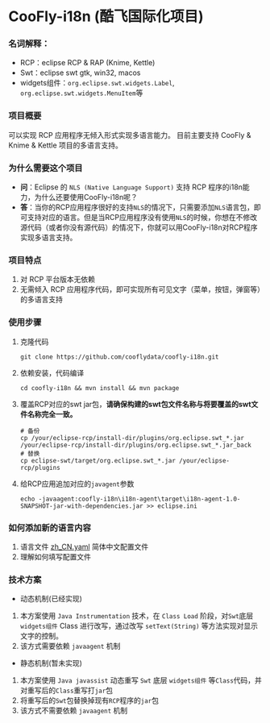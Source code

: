﻿# CooFly-i18n (酷飞国际化项目)

### 名词解释： 
* RCP：eclipse RCP & RAP (Knime, Kettle)
* Swt：eclipse swt gtk, win32, macos
* widgets组件：`org.eclipse.swt.widgets.Label`, `org.eclipse.swt.widgets.MenuItem`等

### 项目概要
可以实现 RCP 应用程序无倾入形式实现多语言能力。
目前主要支持 CooFly & Knime & Kettle 项目的多语言支持。

### 为什么需要这个项目
* **问**：Eclipse 的 `NLS (Native Language Support)` 支持 RCP 程序的i18n能力，为什么还要使用CooFly-i18n呢？
* **答**：当你的RCP应用程序很好的支持`NLS`的情况下，只需要添加`NLS`语言包，即可支持对应的语言。但是当RCP应用程序没有使用`NLS`的时候，你想在不修改源代码（或者你没有源代码）的情况下，你就可以用CooFly-i18n对RCP程序实现多语言支持。

### 项目特点
1. 对 RCP 平台版本无依赖
2. 无需倾入 RCP 应用程序代码，即可实现所有可见文字（菜单，按钮，弹窗等）的多语言支持

### 使用步骤
1. 克隆代码
    ```shell
    git clone https://github.com/cooflydata/coofly-i18n.git
    ```
2. 依赖安装，代码编译
    ```shell
    cd coofly-i18n && mvn install && mvn package
    ```
3. 覆盖RCP对应的swt jar包，**请确保构建的swt包文件名称与将要覆盖的swt文件名称完全一致。**
    ```shell
    # 备份
    cp /your/eclipse-rcp/install-dir/plugins/org.eclipse.swt_*.jar /your/eclipse-rcp/install-dir/plugins/org.eclipse.swt_*.jar_back
    # 替换
    cp eclipse-swt/target/org.eclipse.swt_*.jar /your/eclipse-rcp/plugins
    ```
4. 给RCP应用追加对应的`javagent`参数
    ```shell
    echo -javaagent:coofly-i18n\i18n-agent\target\i18n-agent-1.0-SNAPSHOT-jar-with-dependencies.jar >> eclipse.ini
    ```

### 如何添加新的语言内容
1. 语言文件 [zh_CN.yaml](eclipse-swt%2Fsrc%2Fmain%2Fresources%2Fzh_CN.yaml) 简体中文配置文件
2. 理解如何填写配置文件

### 技术方案
* 动态机制(已经实现)
1. 本方案使用 `Java Instrumentation` 技术，在 `Class Load` 阶段，对`Swt`底层 `widgets组件` Class 进行改写，通过改写 `setText(String)` 等方法实现对显示文字的控制。
2. 该方式需要依赖 `javaagent` 机制

* 静态机制(暂未实现)
1. 本方案使用 `Java javassist` 动态重写 `Swt` 底层 `widgets组件`
       等`Class`代码，并对重写后的`Class`重写打`jar`包
2. 将重写后的`Swt`包替换掉现有`RCP`程序的`jar`包
3. 该方式不需要依赖 `javaagent` 机制
